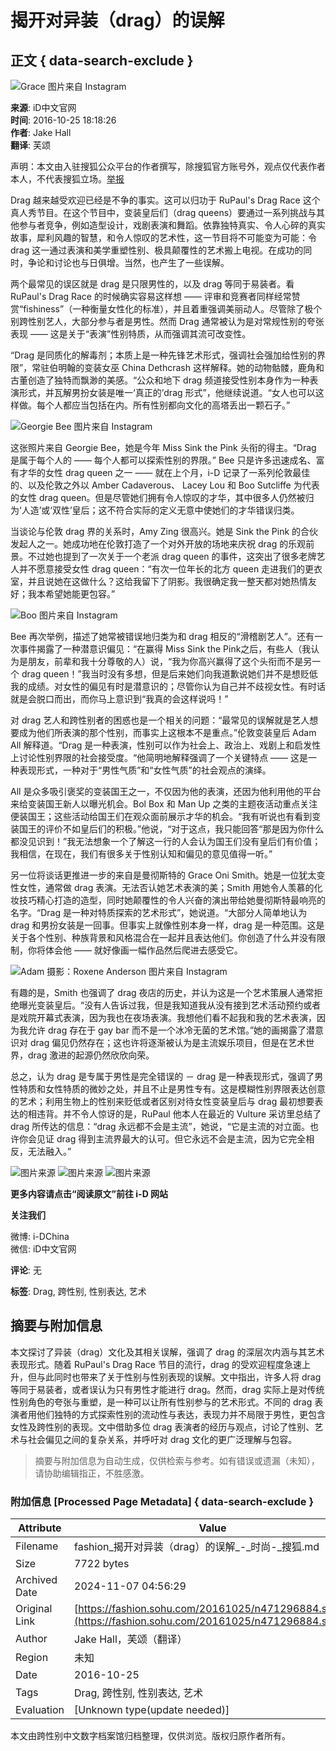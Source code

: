 # 揭开对异装（drag）的误解

## 正文 { data-search-exclude }


![Grace 图片来自 Instagram](https://img.mp.itc.cn/upload/20161025/3061a0a10a88489db3f36d695ffd4cba_th.jpeg)

**来源**: iD中文官网  
**时间**: 2016-10-25 18:18:26  
**作者**: Jake Hall  
**翻译**: 芙颂  

声明：本文由入驻搜狐公众平台的作者撰写，除搜狐官方账号外，观点仅代表作者本人，不代表搜狐立场。[举报](https://quan.sohu.com/q/545c9b6bf6c43b5569fe64a2)

Drag 越来越受欢迎已经是不争的事实。这可以归功于 RuPaul's Drag Race 这个真人秀节目。在这个节目中，变装皇后们（drag queens）要通过一系列挑战与其他参与者竞争，例如造型设计，戏剧表演和舞蹈。依靠独特真实、令人心碎的真实故事，犀利风趣的智慧，和令人惊叹的艺术性，这一节目将不可能变为可能：令 drag 这一通过表演和美学重塑性别、极具颠覆性的艺术搬上电视。在成功的同时，争论和讨论也与日俱增。当然，也产生了一些误解。

两个最常见的误区就是 drag 是只限男性的，以及 drag 等同于易装者。看 RuPaul's Drag Race 的时候确实容易这样想 —— 评审和竞赛者同样经常赞赏“fishiness”（一种衡量女性化的标准），并且着重强调美丽动人。尽管除了极个别跨性别艺人，大部分参与者是男性。然而 Drag 通常被认为是对常规性别的夸张表现 —— 这是关于“表演”性别特质，从而强调其流可改变性。

“Drag 是同质化的解毒剂；本质上是一种先锋艺术形式，强调社会强加给性别的界限”，常驻伯明翰的变装女巫 China Dethcrash 这样解释。她的动物骷髅，鹿角和古董创造了独特而飘渺的美感。“公众和地下 drag 频道接受性别本身作为一种表演形式，并瓦解男扮女装是唯一‘真正的’drag 形式”，他继续说道。“女人也可以这样做。每个人都应当包括在内。所有性别都向文化的高塔丢出一颗石子。”

![Georgie Bee 图片来自 Instagram](https://img.mp.itc.cn/upload/20161025/ee4eacd9bbe2495b97b9c9c01c9a9370_th.jpeg)

这张照片来自 Georgie Bee，她是今年 Miss Sink the Pink 头衔的得主。“Drag 是属于每个人的 —— 每个人都可以探索性别的界限。” Bee 只是许多迅速成名、富有才华的女性 drag queen 之一 —— 就在上个月，i-D 记录了一系列伦敦最佳的、以及伦敦之外以 Amber Cadaverous、 Lacey Lou 和 Boo Sutcliffe 为代表的女性 drag queen。但是尽管她们拥有令人惊叹的才华，其中很多人仍然被归为‘人造’或‘双性’皇后；这不符合实际的定义无意中使她们的才华错误归类。

当谈论与伦敦 drag 界的关系时，Amy Zing 很高兴。她是 Sink the Pink 的合伙发起人之一。她成功地在伦敦打造了一个对外开放的场地来庆祝 drag 的乐观前景。不过她也提到了一次关于一个老派 drag queen 的事件，这突出了很多老牌艺人并不愿意接受女性 drag queen：“有次一位年长的北方 queen 走进我们的更衣室，并且说她在这做什么？这给我留下了阴影。我很确定我一整天都对她热情友好；我本希望她能更包容。”

![Boo 图片来自 Instagram](https://img.mp.itc.cn/upload/20161025/ab9f89b6bd694af48281fe95bf934826_th.jpeg)

Bee 再次举例，描述了她常被错误地归类为和 drag 相反的“滑稽剧艺人”。还有一次事件揭露了一种潜意识偏见：“在赢得 Miss Sink the Pink之后，有些人（我认为是朋友，前辈和我十分尊敬的人）说，“我为你高兴赢得了这个头衔而不是另一个 drag queen！”我当时没有多想，但是后来她们向我道歉说她们并不是想贬低我的成绩。对女性的偏见有时是潜意识的；尽管你认为自己并不歧视女性。有时话就是会脱口而出，而你马上意识到“我真的会这样说吗！”

对 drag 艺人和跨性别者的困惑也是一个相关的问题：“最常见的误解就是艺人想要成为他们所表演的那个性别，而事实上这根本不是重点。”伦敦变装皇后 Adam All 解释道。“Drag 是一种表演，性别可以作为社会上、政治上、戏剧上和启发性上讨论性别界限的社会接受度。“他简明地解释强调了一个关键特点 —— 这是一种表现形式，一种对于“男性气质”和“女性气质”的社会观点的演绎。

All 是众多吸引褒奖的变装国王之一，不仅因为他的表演，还因为他利用他的平台来给变装国王新人以曝光机会。Bol Box 和 Man Up 之类的主题夜活动重点关注便装国王；这些活动给国王们在观众面前展示才华的机会。“我有听说也有看到变装国王的评价不如皇后们的积极。”他说，“对于这点，我只能回答“那是因为你什么都没见识到！”我无法想象一个了解这一行的人会认为国王们没有皇后们有价值；我相信，在现在，我们有很多关于性别认知和偏见的意见值得一听。”

另一位将谈话更推进一步的来自是曼彻斯特的 Grace Oni Smith。她是一位犹太变性女性，通常做 drag 表演。无法否认她艺术表演的美；Smith 用她令人羡慕的化妆技巧精心打造的造型，同时她颠覆性的令人兴奋的演出带给她曼彻斯特最响亮的名字。“Drag 是一种对特质探索的艺术形式”，她说道。“大部分人简单地认为 drag 和男扮女装是一回事。但事实上就像性别本身一样，drag 是一种范围。这是关于各个性别、种族背景和风格混合在一起并且表达他们。你创造了什么并没有限制，你将体会他 —— 就好像画一幅作品然后爬进去感受它。

![Adam 摄影：Roxene Anderson 图片来自 Instagram](https://img.mp.itc.cn/upload/20161025/ab3539188891406ebb54093a41a395d9_th.jpeg)

有趣的是，Smith 也强调了 drag 夜店的历史，并认为这是一个艺术策展人通常拒绝曝光变装皇后。“没有人告诉过我，但是我知道我从没有接到艺术活动预约或者是戏院开幕式表演，因为我也在夜场表演。我想他们看不起我和我的艺术表演，因为我允许 drag 存在于 gay bar 而不是一个冰冷无菌的艺术馆。”她的画揭露了潜意识对 drag 偏见仍然存在；这也许将逐渐被认为是主流娱乐项目，但是在艺术世界，drag 激进的起源仍然欣欣向荣。

总之，认为 drag 是专属于男性是完全错误的 － drag 是一种表现形式，强调了男性特质和女性特质的微妙之处，并且不止是男性专有。这是模糊性别界限表达创意的艺术；利用生物上的性别来贬低或者区别对待女性变装皇后与 drag 最初想要表达的相违背。并不令人惊讶的是，RuPaul 他本人在最近的 Vulture 采访里总结了 drag 所传达的信息：“drag 永远都不会是主流”，她说，“它是主流的对立面。也许你会见证 drag 得到主流界最大的认可。但它永远不会是主流，因为它完全相反，无法融入。”

![图片来源](https://img.mp.itc.cn/upload/20161025/2834011532da43d6b55df185e1f334bb_th.jpeg)
![图片来源](https://img.mp.itc.cn/upload/20161025/091bc557124e458f9e10a026ad9050b9_th.jpeg)
![图片来源](https://img.mp.itc.cn/upload/20161025/69bcb4fa38474adb84d5c13d1b6fb6c7_th.jpeg)

**更多内容请点击“阅读原文”前往 i-D 网站**

**关注我们**

微博: i-DChina  
微信: iD中文官网  

**评论**: 无

**标签**: Drag, 跨性别, 性别表达, 艺术
<!-- tcd_original_link https://fashion.sohu.com/20161025/n471296884.shtml -->
## 摘要与附加信息

<!-- tcd_abstract -->
本文探讨了异装（drag）文化及其相关误解，强调了 drag 的深层次内涵与其艺术表现形式。随着 RuPaul's Drag Race 节目的流行，drag 的受欢迎程度急速上升，但与此同时也带来了关于性别与性别表现的误解。文中指出，许多人将 drag 等同于易装者，或者误认为只有男性才能进行 drag。然而，drag 实际上是对传统性别角色的夸张与重塑，是一种可以让所有性别参与的艺术形式。不同的 drag 表演者用他们独特的方式探索性别的流动性与表达，表现力并不局限于男性，更包含女性及跨性别的表现。文中借助多位 drag 表演者的经历与观点，讨论了性别、艺术与社会偏见之间的复杂关系，并呼吁对 drag 文化的更广泛理解与包容。
<!-- tcd_abstract_end -->

> 摘要与附加信息为自动生成，仅供检索与参考。如有错误或遗漏（未知），请协助编辑指正，不胜感激。

### 附加信息 [Processed Page Metadata] { data-search-exclude }

| Attribute       | Value                                  |
|-----------------|----------------------------------------|
| Filename        | fashion_揭开对异装（drag）的误解_-_时尚-_搜狐.md                             |
| Size            | 7722 bytes                           |
| Archived Date   | 2024-11-07 04:56:29                             |
| Original Link   | [https://fashion.sohu.com/20161025/n471296884.shtml](https://fashion.sohu.com/20161025/n471296884.shtml)                       |
| Author          | Jake Hall，芙颂（翻译）                               |
| Region          | 未知                               |
| Date            | 2016-10-25                                 |
| Tags            | Drag, 跨性别, 性别表达, 艺术                                 |
| Evaluation            | [Unknown type(update needed)]                                 |
<!-- tcd_table_end -->

本文由跨性别中文数字档案馆归档整理，仅供浏览。版权归原作者所有。
